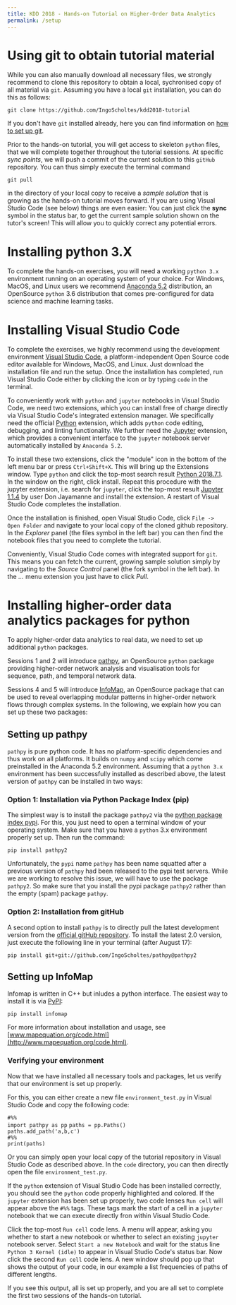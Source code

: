 ```yaml
---
title: KDD 2018 - Hands-on Tutorial on Higher-Order Data Analytics
permalink: /setup
---
```


# Using git to obtain tutorial material

While you can also manually download all necessary files, we strongly recommend to clone this repository to obtain a local, sychronised copy of all material via `git`. Assuming you have a local `git` installation, you can do this as follows:  

`git clone https://github.com/IngoScholtes/kdd2018-tutorial`

If you don't have `git` installed already, here you can find information on [how to set up git](https://help.github.com/articles/set-up-git/).

Prior to the hands-on tutorial, you will get access to skeleton `python` files, that we will complete together throughout the tutorial sessions. At specific *sync points*, we will push a commit of the current solution to this `gitHub` repository. You can thus simply execute the terminal command

`git pull`

in the directory of your local copy to receive a *sample solution* that is growing as the hands-on tutorial moves forward. If you are using Visual Studio Code (see below) things are even easier: You can just click the **sync** symbol in the status bar, to get the current sample solution shown on the tutor's screen! This will allow you to quickly correct any potential errors.

# Installing python 3.X

To complete the hands-on exercises, you will need a working `python 3.x` environment running on an operating system of your choice. For Windows, MacOS, and Linux users we recommend [Anaconda 5.2](https://www.anaconda.com/download/) distribution, an OpenSource `python` 3.6 distribution that comes pre-configured for data science and machine learning tasks.

# Installing Visual Studio Code

To complete the exercises, we highly recommend using the development environment [Visual Studio Code](https://code.visualstudio.com/Download), a platform-independent Open Source code editor available for Windows, MacOS, and Linux. Just download the installation file and run the setup. Once the installation has completed, run Visual Studio Code either by clicking the icon or by typing `code` in the terminal.

To conveniently work with `python` and `jupyter` notebooks in Visual Studio Code, we need two extensions, which you can install free of charge directly via Visual Studio Code's integrated extension manager. We specifically need the official [Python](https://marketplace.visualstudio.com/items?itemName=ms-python.python) extension, which adds `python` code editing, debugging, and linting functionality. We further need the [Jupyter](https://marketplace.visualstudio.com/items?itemName=donjayamanne.jupyter) extension, which provides a convenient interface to the `jupyter` notebook server automatically installed by `Anaconda 5.2`.

To install these two extensions, click the "module" icon in the bottom of the left menu bar or press `Ctrl+Shift+X`. This will bring up the Extensions window. Type `python` and click the top-most search result [Python 2018.7.1](https://marketplace.visualstudio.com/items?itemName=ms-python.python). In the window on the right, click install. Repeat this procedure with the jupyter extension, i.e. search for `jupyter`, click the top-most result [Jupyter 1.1.4](https://marketplace.visualstudio.com/items?itemName=donjayamanne.jupyter) by user Don Jayamanne and install the extension. A restart of Visual Studio Code completes the installation.

Once the installation is finished, open Visual Studio Code, click `File -> Open Folder` and navigate to your local copy of the cloned github repository. In the *Explorer* panel (the files symbol in the left bar) you can then find the notebook files that you need to complete the tutorial.

Conveniently, Visual Studio Code comes with integrated support for `git`. This means you can fetch the current, growing sample solution simply by navigating to the *Source Control* panel (the fork symbol in the left bar). In the *...* menu extension you just have to click *Pull*.

# Installing higher-order data analytics packages for python

To apply higher-order data analytics to real data, we need to set up additional ``python`` packages.

Sessions 1 and 2 will introduce [pathpy](http://www.pathpy.net), an OpenSource `python` package providing higher-order network analysis and visualisation tools for sequence, path, and temporal network data.

Sessions 4 and 5 will introduce [InfoMap](http://www.mapequation.org), an OpenSource package that can be used to reveal overlapping modular patterns in higher-order network flows through complex systems. In the following, we explain how you can set up these two packages:

## Setting up pathpy

`pathpy` is pure python code. It has no platform-specific dependencies and thus work on all platforms. It builds on `numpy` and `scipy` which come preinstalled in the Anaconda 5.2 environment. Assuming that a `python 3.x` environment has been successfully installed as described above, the latest version of `pathpy` can be installed in two ways:

### Option 1: Installation via Python Package Index (pip)

The simplest way is to install the package `pathpy2` via the [python package index pypi](https://pypi.org/). For this, you just need to open a terminal window of your operating system. Make sure that you have a `python` 3.x environment properly set up. Then run the command:

`pip install pathpy2`

Unfortunately, the `pypi` name `pathpy` has been name squatted after a previous version of `pathpy` had been released to the pypi test servers. While we are working to resolve this issue, we will have to use the package `pathpy2`. So make sure that you install the pypi package `pathpy2` rather than the empty (spam) package `pathpy`.

### Option 2: Installation from gitHub

A second option to install `pathpy` is to directly pull the latest development version from the [official gitHub repository](https://github.com/IngoScholtes/pathpy). To install the latest 2.0 version, just execute the following line in your terminal (after August 17):

`pip install git+git://github.com/IngoScholtes/pathpy@pathpy2`

## Setting up InfoMap

Infomap is written in C++ but inludes a python interface. The easiest way to install it is via [PyPI](https://pypi.org/project/infomap/):

```
pip install infomap
```

For more information about installation and usage, see [www.mapequation.org/code.html](http://www.mapequation.org/code.html).


### Verifying your environment

Now that we have installed all necessary tools and packages, let us verify that our environment is set up properly. 

For this, you can either create a new file `environment_test.py` in Visual Studio Code and copy the following code:

`#%%`  
`import pathpy as pp` 
`paths = pp.Paths()`  
`paths.add_path('a,b,c')`  
`#%%`  
`print(paths)`  

Or you can simply open your local copy of the tutorial repository in Visual Studio Code as described above. In the `code` directory, you can then directly open the file `environment_test.py`.

If the `python` extension of Visual Studio Code has been installed correctly, you should see the `python` code properly highlighted and colored. If the `jupyter` extension has been set up properly, two code lenses `Run cell` will appear above the `#%%` tags. These tags mark the start of a cell in a `jupyter` notebook that we can execute directly fron within Visual Studio Code.

Click the top-most `Run cell` code lens. A menu will appear, asking you whether to start a new notebook or whether to select an existing `jupyter` notebook server. Select `Start a new Notebook` and wait for the status line `Python 3 Kernel (idle)` to appear in Visual Studio Code's status bar. Now click the second `Run cell` code lens. A new window should pop up that shows the output of your code, in our example a list frequencies of paths of different lengths.

If you see this output, all is set up properly, and you are all set to complete the first two sessions of the hands-on tutorial.
